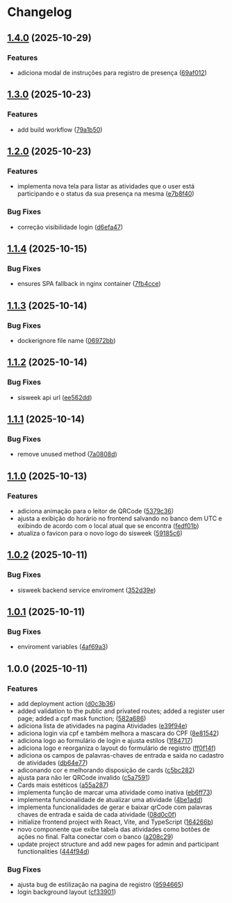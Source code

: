 # Changelog

## [1.4.0](https://github.com/SrBlecaute01/sischeck-frontend/compare/v1.3.0...v1.4.0) (2025-10-29)


### Features

* adiciona modal de instruções para registro de presença ([69af012](https://github.com/SrBlecaute01/sischeck-frontend/commit/69af01299c2ae98d124c6563911e4935c2d2d7a8))

## [1.3.0](https://github.com/SrBlecaute01/sischeck-frontend/compare/v1.2.0...v1.3.0) (2025-10-23)


### Features

* add build workflow ([79a1b50](https://github.com/SrBlecaute01/sischeck-frontend/commit/79a1b500a833020df15e80750e49102f79fb1e61))

## [1.2.0](https://github.com/SrBlecaute01/sischeck-frontend/compare/v1.1.4...v1.2.0) (2025-10-23)


### Features

* implementa nova tela para listar as atividades que o user está participando e o status da sua presença na mesma ([e7b8f40](https://github.com/SrBlecaute01/sischeck-frontend/commit/e7b8f4092c718c6f31582754ceeda2bf7afe54e5))


### Bug Fixes

* correção visibilidade login ([d6efa47](https://github.com/SrBlecaute01/sischeck-frontend/commit/d6efa47f216f7fb73ffcc1061bff0b171e7ae2a3))

## [1.1.4](https://github.com/SrBlecaute01/sischeck-frontend/compare/v1.1.3...v1.1.4) (2025-10-15)


### Bug Fixes

* ensures SPA fallback in nginx container ([7fb4cce](https://github.com/SrBlecaute01/sischeck-frontend/commit/7fb4cce78b0a36dd63e0f8ea3228215d1f9cafd1))

## [1.1.3](https://github.com/SrBlecaute01/sischeck-frontend/compare/v1.1.2...v1.1.3) (2025-10-14)


### Bug Fixes

* dockerignore file name ([06972bb](https://github.com/SrBlecaute01/sischeck-frontend/commit/06972bbbec46bdcfed2872d78a95c3914428e9cc))

## [1.1.2](https://github.com/SrBlecaute01/sischeck-frontend/compare/v1.1.1...v1.1.2) (2025-10-14)


### Bug Fixes

* sisweek api url ([ee562dd](https://github.com/SrBlecaute01/sischeck-frontend/commit/ee562dde77b4582d70f3e0563b4fe74bd268cc7e))

## [1.1.1](https://github.com/SrBlecaute01/sischeck-frontend/compare/v1.1.0...v1.1.1) (2025-10-14)


### Bug Fixes

* remove unused method ([7a0808d](https://github.com/SrBlecaute01/sischeck-frontend/commit/7a0808dcac8d6c025cad7c75ad516523251cbc2b))

## [1.1.0](https://github.com/SrBlecaute01/sischeck-frontend/compare/v1.0.2...v1.1.0) (2025-10-13)


### Features

* adiciona animação para o leitor de QRCode ([5379c36](https://github.com/SrBlecaute01/sischeck-frontend/commit/5379c36729e7065c2dc04ba1977c0cc17632dbdc))
* ajusta a exibição do horário no frontend salvando no banco dem UTC e exibindo de acordo com o local atual que se encontra ([fedf01b](https://github.com/SrBlecaute01/sischeck-frontend/commit/fedf01b711eb5855e467389bd8bef2bfde38e249))
* atualiza o favicon para o novo logo do sisweek ([59185c6](https://github.com/SrBlecaute01/sischeck-frontend/commit/59185c6d736bf4ff740e74e940735b5cac20157c))

## [1.0.2](https://github.com/SrBlecaute01/sischeck-frontend/compare/v1.0.1...v1.0.2) (2025-10-11)


### Bug Fixes

* sisweek backend service enviroment ([352d39e](https://github.com/SrBlecaute01/sischeck-frontend/commit/352d39ef98ee0db7b90b357f4ab6fcd61c467b47))

## [1.0.1](https://github.com/SrBlecaute01/sischeck-frontend/compare/v1.0.0...v1.0.1) (2025-10-11)


### Bug Fixes

* enviroment variables ([4af69a3](https://github.com/SrBlecaute01/sischeck-frontend/commit/4af69a392ba296161bba7efa315f21b784d9afa8))

## 1.0.0 (2025-10-11)


### Features

* add deployment action ([d0c3b36](https://github.com/SrBlecaute01/sischeck-frontend/commit/d0c3b361bad66899148557be682fbb6fd80b2aea))
* added validation to the public and privated routes; added a register user page; added a cpf mask function; ([582a686](https://github.com/SrBlecaute01/sischeck-frontend/commit/582a686edb6bc1d131b15142d0064531dc885dea))
* adiciona lista de atividades na pagina Atividades ([e39f94e](https://github.com/SrBlecaute01/sischeck-frontend/commit/e39f94e24e5725c91a6e346fa5c0df2c28e42c9a))
* adiciona login via cpf e também melhora a mascara do CPF ([8e81542](https://github.com/SrBlecaute01/sischeck-frontend/commit/8e81542c2b25dc2d6f24450450751eabba8f5e07))
* adiciona logo ao formulário de login e ajusta estilos ([1f84717](https://github.com/SrBlecaute01/sischeck-frontend/commit/1f84717a597f70687e4c70158ac013a90a5a7662))
* adiciona logo e reorganiza o layout do formulário de registro ([ff0f14f](https://github.com/SrBlecaute01/sischeck-frontend/commit/ff0f14f77f1152ad6a0e4fc104508a9e15fb9978))
* adiciona os campos de palavras-chaves de entrada e saida no cadastro de atividades ([db64e77](https://github.com/SrBlecaute01/sischeck-frontend/commit/db64e77e1e54dd7839b616fcf5cb37dde47f1f6e))
* adiconando cor e melhorando disposição de cards ([c5bc282](https://github.com/SrBlecaute01/sischeck-frontend/commit/c5bc282e959f9b7b4de838d69020df7ce739bafc))
* ajusta para não ler QRCode invalido ([c5a7591](https://github.com/SrBlecaute01/sischeck-frontend/commit/c5a759196a016e0e0a73650e37470bb68627f370))
* Cards mais estéticos ([a55a287](https://github.com/SrBlecaute01/sischeck-frontend/commit/a55a287523c92e83a1780597cc00611b07c7308f))
* implementa função de marcar uma atividade como inativa ([eb6ff73](https://github.com/SrBlecaute01/sischeck-frontend/commit/eb6ff73f51564cf05acb3e7886ffa580d90131a1))
* implementa funcionalidade de atualizar uma atividade ([4be1add](https://github.com/SrBlecaute01/sischeck-frontend/commit/4be1addc149752f8841814be0345917f3a03eb65))
* implementa funcionalidades de gerar e baixar qrCode com palavras chaves de entrada e saida de cada atividade ([08d0c0f](https://github.com/SrBlecaute01/sischeck-frontend/commit/08d0c0f2375fd31345dd8cae137b047aeb74fe1a))
* initialize frontend project with React, Vite, and TypeScript ([164266b](https://github.com/SrBlecaute01/sischeck-frontend/commit/164266b9852f662542424b9b9b1f40e2edf29ea4))
* novo componente que exibe tabela das atividades como botões de ações no final. Falta conectar com o banco ([a208c29](https://github.com/SrBlecaute01/sischeck-frontend/commit/a208c292a6cd35fcad3bff13961c1d764f0a7095))
* update project structure and add new pages for admin and participant functionalities ([444f94d](https://github.com/SrBlecaute01/sischeck-frontend/commit/444f94d7489fe00cf4afc14ffdd4e9c5e050678d))


### Bug Fixes

* ajusta bug de estilização na pagina de registro ([9594665](https://github.com/SrBlecaute01/sischeck-frontend/commit/9594665c7ee23ff96be66d907bc7c647f3bed812))
* login background layout ([cf33901](https://github.com/SrBlecaute01/sischeck-frontend/commit/cf3390177c95a719d7f14d1f139c40dfb7e561f3))
